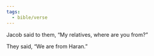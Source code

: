 ```yaml
---
tags:
  - bible/verse
---
```

Jacob said to them, “My relatives, where are you from?”

They said, “We are from Haran.”